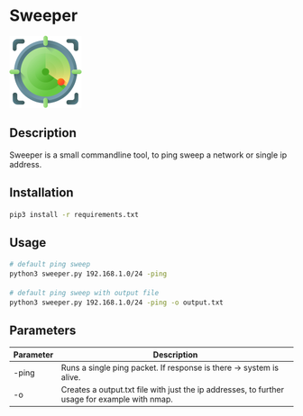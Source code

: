 # Sweeper
![](radar.png)
## Description
<p>Sweeper is a small commandline tool, to ping sweep a network or single ip address.</p>

## Installation
```bash
pip3 install -r requirements.txt
```

## Usage
```bash
# default ping sweep
python3 sweeper.py 192.168.1.0/24 -ping

# default ping sweep with output file
python3 sweeper.py 192.168.1.0/24 -ping -o output.txt
```

## Parameters
| **Parameter** | **Description**                                                                                                                              |
|---------------|----------------------------------------------------------------------------------------------------------------------------------------------|
| -ping         | Runs a single ping packet. If response is there -> system is alive.                                                                          |
| -o            | Creates a output.txt file with just the ip addresses, to further usage for example with nmap. |
